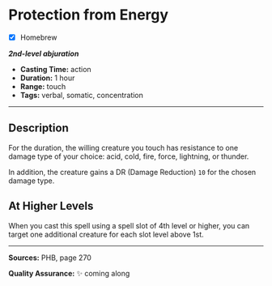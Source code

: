 # Protection from Energy
- [x] Homebrew

***2nd-level abjuration***
- **Casting Time:** action
- **Duration:** 1 hour
- **Range:** touch
- **Tags:** verbal, somatic, concentration

---

## Description
For the duration, the willing creature you touch has resistance to one damage type of your choice: acid, cold, fire, force, lightning, or thunder.

In addition, the creature gains a DR (Damage Reduction) `10` for the chosen damage type.

## At Higher Levels
When you cast this spell using a spell slot of 4th level or higher, you can target one additional creature for each slot level above 1st.

---

**Sources:** PHB, page 270

**Quality Assurance:** :sparkles: coming along
